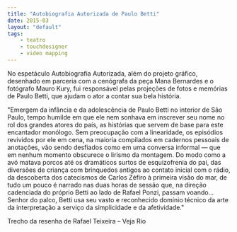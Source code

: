```yaml
---
title: "Autobiografia Autorizada de Paulo Betti"
date: 2015-03
layout: "default"
tags:
	- teatro
	- touchdesigner
	- video mapping
---
```


No espetáculo Autobiografia Autorizada, além do projeto gráfico, desenhado em parceria com a cenógrafa da peça Mana Bernardes e o fotógrafo Mauro Kury, fui responsável pelas projeções de fotos e memórias de Paulo Betti, que ajudam o ator a contar sua bela história.

"Emergem da infância e da adolescência de Paulo Betti no interior de São Paulo, tempo humilde em que ele nem sonhava em inscrever seu nome no rol dos grandes atores do país, as histórias que servem de base para este encantador monólogo. Sem preocupação com a linearidade, os episódios revividos por ele em cena, na maioria compilados em cadernos pessoais de anotações, vão sendo desfiados como em uma conversa informal — que em nenhum momento obscurece o lirismo da montagem. Do modo como a avó matava porcos até os dramáticos surtos de esquizofrenia do pai, das diversões de criança com brinquedos antigos ao contato inicial com o rádio, da descoberta dos catecismos de Carlos Zéfiro à primeira visão do mar, de tudo um pouco é narrado nas duas horas de sessão que, na direção cadenciada do próprio Betti ao lado de Rafael Ponzi, passam voando... Senhor do palco, Betti usa seu vasto e reconhecido domínio técnico da arte da interpretação a serviço da simplicidade e da afetividade."

Trecho da resenha de Rafael Teixeira – Veja Rio